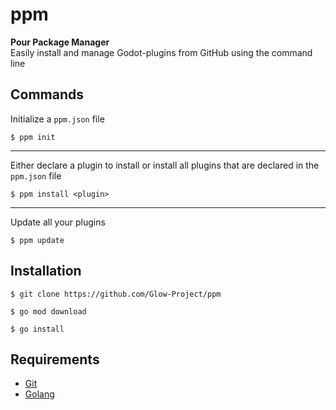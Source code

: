 # ppm

**Pour Package Manager** <br>
Easily install and manage Godot-plugins from GitHub using the command line

## Commands

Initialize a `ppm.json` file

```
$ ppm init
```

<hr>

Either declare a plugin to install or install all plugins that are declared in the `ppm.json` file

```
$ ppm install <plugin>
```

<hr>
Update all your plugins

```
$ ppm update
```

## Installation

```
$ git clone https://github.com/Glow-Project/ppm

$ go mod download

$ go install
```

## Requirements

-   [Git](https://git-scm.com/)
-   [Golang](https://golang.org/)
